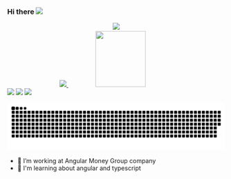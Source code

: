 ### Hi there <img height="30em" src="https://raw.githubusercontent.com/iampavangandhi/iampavangandhi/master/gifs/Hi.gif">

<div align="center">
<img  width="70%" src="https://cdn.dribbble.com/users/1454037/screenshots/14900099/media/c846e8a6a2a6593301c396a684412079.gif" />
</div>
<div >
  
</div>

<div align="center">
  <a href="https://github.com/Jotarojoseph">
  <img width="48%" "height="130em" src="https://github-readme-stats.vercel.app/api?username=Jotarojoseph&show_icons=true&theme=synthwave&include_all_commits=true&count_private=true"/>
  <img width="48%"  height="130em" src="https://github-readme-stats.vercel.app/api/top-langs/?username=Jotarojoseph&layout=compact&langs_count=7&theme=synthwave"/>
</div>

<div> 
  <a href="https://instagram.com/ygaok" target="_blank"><img src="https://img.shields.io/badge/-Instagram-%23E4405F?style=for-the-badge&logo=instagram&logoColor=white" target="_blank"></a>
  <a href = "mailto:ygorpb2@gmail.com"><img src="https://img.shields.io/badge/-Gmail-%23333?style=for-the-badge&logo=gmail&logoColor=white" target="_blank"></a>
  <a href="https://www.linkedin.com/in/ygor-alves-0387081b2/" target="_blank"><img src="https://img.shields.io/badge/-LinkedIn-%230077B5?style=for-the-badge&logo=linkedin&logoColor=white" target="_blank"></a> 
  
![Snake animation](https://github.com/Jotarojoseph/Jotarojoseph/blob/output/github-contribution-grid-snake.svg)
  
</div>


- 🔭 I’m working at Angular Money Group company
- 🌱 I'm learning about angular and typescript

